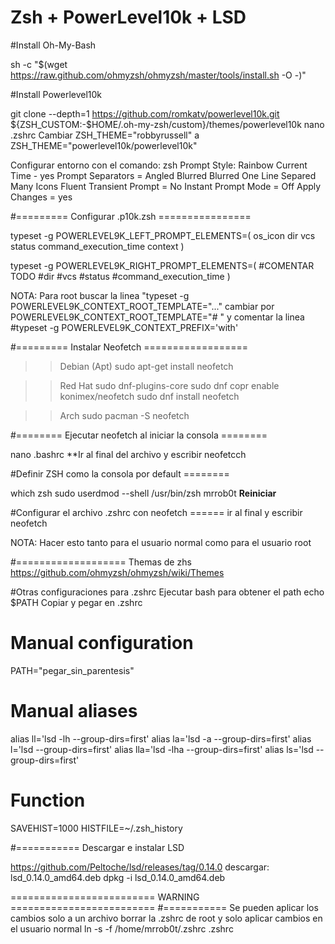 # Zsh + PowerLevel10k + LSD

#Install Oh-My-Bash

sh -c "$(wget https://raw.github.com/ohmyzsh/ohmyzsh/master/tools/install.sh -O -)"

#Install Powerlevel10k

git clone --depth=1 https://github.com/romkatv/powerlevel10k.git ${ZSH_CUSTOM:-$HOME/.oh-my-zsh/custom}/themes/powerlevel10k
nano .zshrc
Cambiar ZSH_THEME="robbyrussell" a 
ZSH_THEME="powerlevel10k/powerlevel10k"

Configurar entorno con el comando: zsh
Prompt Style:
Rainbow
Current Time - yes
Prompt Separators = Angled
Blurred
Blurred
One Line
Separed
Many Icons
Fluent
Transient Prompt = No
Instant Prompt Mode = Off
Apply Changes = yes

#========= Configurar .p10k.zsh ================

typeset -g POWERLEVEL9K_LEFT_PROMPT_ELEMENTS=(
	os_icon
	dir
	vcs
	status
	command_execution_time
	context
)

typeset -g POWERLEVEL9K_RIGHT_PROMPT_ELEMENTS=(
#COMENTAR TODO
	#dir
	#vcs
	#status
	#command_execution_time
)

NOTA: Para root buscar la linea "typeset -g POWERLEVEL9K_CONTEXT_ROOT_TEMPLATE="..."
cambiar por POWERLEVEL9K_CONTEXT_ROOT_TEMPLATE="# " y comentar la linea #typeset -g POWERLEVEL9K_CONTEXT_PREFIX='with'


#========= Instalar Neofetch ==================

>> Debian (Apt)
sudo apt-get install neofetch

>> Red Hat
sudo dnf-plugins-core
sudo dnf copr enable konimex/neofetch
sudo dnf install neofetch

>> Arch
sudo pacman -S neofetch

#======== Ejecutar neofetch al iniciar la consola ========

nano .bashrc
**Ir al final del archivo y escribir neofetcch

#Definir ZSH como la consola por default ========

which zsh
sudo userdmod --shell /usr/bin/zsh mrrob0t
**Reiniciar**

#Configurar el archivo .zshrc con neofetch ======
ir al final y escribir neofetch


NOTA: Hacer esto tanto para el usuario normal como para el usuario root

#===================
Themas de zhs
https://github.com/ohmyzsh/ohmyzsh/wiki/Themes


#Otras configuraciones para .zshrc
Ejecutar bash para obtener el path
	echo $PATH
Copiar y pegar en .zshrc

# Manual configuration
PATH="pegar_sin_parentesis"

# Manual aliases
alias ll='lsd -lh --group-dirs=first'
alias la='lsd -a --group-dirs=first'
alias l='lsd --group-dirs=first'
alias lla='lsd -lha --group-dirs=first'
alias ls='lsd --group-dirs=first'


# Function
SAVEHIST=1000 
HISTFILE=~/.zsh_history

#=========== Descargar e instalar LSD

https://github.com/Peltoche/lsd/releases/tag/0.14.0
descargar: lsd_0.14.0_amd64.deb
dpkg -i lsd_0.14.0_amd64.deb



========================= WARNING =========================
#=========== Se pueden aplicar los cambios solo a un archivo
borrar la .zshrc de root y solo aplicar cambios en el usuario normal
ln -s -f /home/mrrob0t/.zshrc .zshrc

